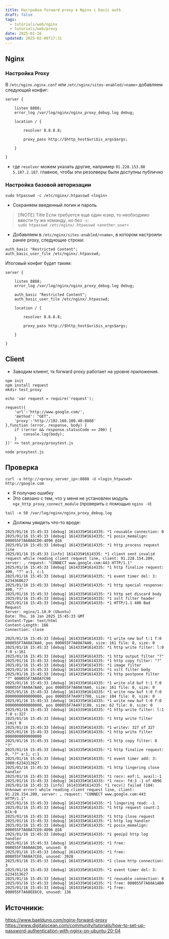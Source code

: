 ```yaml
---
title: Настройка forward proxy в Nginx c basic auth
draft: false
tags:
  - tutorials/web/nginx
  - tutorials/web/proxy
date: 2025-01-16
updated: 2025-02-06T17:31
---
```

## Nginx

### Настройка Proxy

В `/etc/nginx.nginx.conf` или `/etc/nginx/sites-enabled/<name>` добавляем следующий конфиг:

```
server {

    listen 8888;
    error_log /var/log/nginx/nginx_proxy_debug.log debug;

    location / {

        resolver 8.8.8.8;

        proxy_pass http://$http_host$uri$is_args$args;

    }

}
```

- где `resolver` можем указать другие, например `91.228.153.88 5.187.2.187`. главное, чтобы эти резолверы были доступны публично

### Настройка базовой авторизации

```
sudo htpasswd -c /etc/nginx/.htpasswd <login>
```

- Сохраняем введенный логин и пароль


> [!NOTE] Title
> Если требуется еще один юзер, то необходимо ввести ту же команду, но без `-c`:  
`sudo htpasswd /etc/nginx/.htpasswd <another_user>`


- Добавляем в `/etc/nginx/sites-enabled/<name>`, в котором настроили ранее proxy, следующие строки:

```
auth_basic "Restricted Content";
auth_basic_user_file /etc/nginx/.htpasswd;
```

Итоговый конфиг будет таким:

```
server {

    listen 8888;
    error_log /var/log/nginx/nginx_proxy_debug.log debug;
    
    auth_basic "Restricted Content";
    auth_basic_user_file /etc/nginx/.htpasswd;

    location / {

        resolver 8.8.8.8;

        proxy_pass http://$http_host$uri$is_args$args;

    }

}
```

## Client

- Заводим клиент, тк forward proxy работает на уровне приложения.

```
npm init
npm install request
mkdir test_proxy

echo 'var request = require('request');

request({
    'url':'http://www.google.com/',
    'method': "GET",
    'proxy':'http://192.168.100.40:8888'
},function (error, response, body) {
    if (!error && response.statusCode == 200) {
        console.log(body);
    }
})' >> test_proxy/proxytest.js

node proxytest.js 
```

## Проверка

```
curl -x http://<proxy_server_ip>:8888 -U <login_htpaswd> http://google.com
```

- Я получаю ошибку
- Это связано с тем, что у меня не установлен модуль `ngx_http_proxy_connect_module` (проверить с помощью `nginx -V`)

```
tail -n 50 /var/log/nginx/nginx_proxy_debug.log
```

- Должны увидеть что-то вроде:

```
2025/01/16 15:45:33 [debug] 1614335#1614335: *1 reusable connection: 0
2025/01/16 15:45:33 [debug] 1614335#1614335: *1 posix_memalign: 000055F7A60A6CD0:4096 @16
2025/01/16 15:45:33 [debug] 1614335#1614335: *1 http process request line
2025/01/16 15:45:33 [info] 1614335#1614335: *1 client sent invalid request while reading client request line, client: 91.228.154.209, server: , request: "CONNECT www.google.com:443 HTTP/1.1"
2025/01/16 15:45:33 [debug] 1614335#1614335: *1 http finalize request: 400, "?" a:1, c:1
2025/01/16 15:45:33 [debug] 1614335#1614335: *1 event timer del: 3: 6234368627
2025/01/16 15:45:33 [debug] 1614335#1614335: *1 http special response: 400, "?"
2025/01/16 15:45:33 [debug] 1614335#1614335: *1 http set discard body
2025/01/16 15:45:33 [debug] 1614335#1614335: *1 xslt filter header
2025/01/16 15:45:33 [debug] 1614335#1614335: *1 HTTP/1.1 400 Bad Request
Server: nginx/1.18.0 (Ubuntu)
Date: Thu, 16 Jan 2025 15:45:33 GMT
Content-Type: text/html
Content-Length: 166
Connection: close

2025/01/16 15:45:33 [debug] 1614335#1614335: *1 write new buf t:1 f:0 000055F7A60A7AA0, pos 000055F7A60A7AA0, size: 161 file: 0, size: 0
2025/01/16 15:45:33 [debug] 1614335#1614335: *1 http write filter: l:0 f:0 s:161
2025/01/16 15:45:33 [debug] 1614335#1614335: *1 http output filter "?"
2025/01/16 15:45:33 [debug] 1614335#1614335: *1 http copy filter: "?"
2025/01/16 15:45:33 [debug] 1614335#1614335: *1 image filter
2025/01/16 15:45:33 [debug] 1614335#1614335: *1 xslt filter body
2025/01/16 15:45:33 [debug] 1614335#1614335: *1 http postpone filter "?" 000055F7A60A7C90
2025/01/16 15:45:33 [debug] 1614335#1614335: *1 write old buf t:1 f:0 000055F7A60A7AA0, pos 000055F7A60A7AA0, size: 161 file: 0, size: 0
2025/01/16 15:45:33 [debug] 1614335#1614335: *1 write new buf t:0 f:0 0000000000000000, pos 000055F7A4971780, size: 104 file: 0, size: 0
2025/01/16 15:45:33 [debug] 1614335#1614335: *1 write new buf t:0 f:0 0000000000000000, pos 000055F7A4971C80, size: 62 file: 0, size: 0
2025/01/16 15:45:33 [debug] 1614335#1614335: *1 http write filter: l:1 f:0 s:327
2025/01/16 15:45:33 [debug] 1614335#1614335: *1 http write filter limit 0
2025/01/16 15:45:33 [debug] 1614335#1614335: *1 writev: 327 of 327
2025/01/16 15:45:33 [debug] 1614335#1614335: *1 http write filter 0000000000000000
2025/01/16 15:45:33 [debug] 1614335#1614335: *1 http copy filter: 0 "?"
2025/01/16 15:45:33 [debug] 1614335#1614335: *1 http finalize request: 0, "?" a:1, c:1
2025/01/16 15:45:33 [debug] 1614335#1614335: *1 event timer add: 3: 5000:6234313627
2025/01/16 15:45:33 [debug] 1614335#1614335: *1 http lingering close handler
2025/01/16 15:45:33 [debug] 1614335#1614335: *1 recv: eof:1, avail:-1
2025/01/16 15:45:33 [debug] 1614335#1614335: *1 recv: fd:3 -1 of 4096
2025/01/16 15:45:33 [info] 1614335#1614335: *1 recv() failed (104: Unknown error) while reading client request line, client: 91.228.154.209, server: , request: "CONNECT www.google.com:443 HTTP/1.1"
2025/01/16 15:45:33 [debug] 1614335#1614335: *1 lingering read: -1
2025/01/16 15:45:33 [debug] 1614335#1614335: *1 http request count:1 blk:0
2025/01/16 15:45:33 [debug] 1614335#1614335: *1 http close request
2025/01/16 15:45:33 [debug] 1614335#1614335: *1 http log handler
2025/01/16 15:45:33 [debug] 1614335#1614335: *1 posix_memalign: 000055F7A60A7CE0:4096 @16
2025/01/16 15:45:33 [debug] 1614335#1614335: *1 geoip2 http log handler
2025/01/16 15:45:33 [debug] 1614335#1614335: *1 free: 000055F7A60A6CD0, unused: 0
2025/01/16 15:45:33 [debug] 1614335#1614335: *1 free: 000055F7A60A7CE0, unused: 3928
2025/01/16 15:45:33 [debug] 1614335#1614335: *1 close http connection: 3
2025/01/16 15:45:33 [debug] 1614335#1614335: *1 event timer del: 3: 6234313627
2025/01/16 15:45:33 [debug] 1614335#1614335: *1 reusable connection: 0
2025/01/16 15:45:33 [debug] 1614335#1614335: *1 free: 000055F7A60A1AB0
2025/01/16 15:45:33 [debug] 1614335#1614335: *1 free: 000055F7A60EE6C0, unused: 136
```

## Источники:
https://www.baeldung.com/nginx-forward-proxy
https://www.digitalocean.com/community/tutorials/how-to-set-up-password-authentication-with-nginx-on-ubuntu-20-04